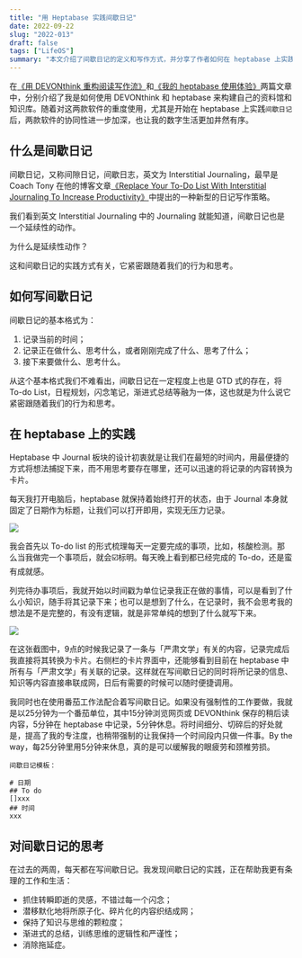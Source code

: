 ```yaml
---
title: "用 Heptabase 实践间歇日记"
date: 2022-09-22
slug: "2022-013"
draft: false
tags: ["LifeOS"]
summary: "本文介绍了间歇日记的定义和写作方式，并分享了作者如何在 heptabase 上实践间歇日记。作者使用 heptabase 的 Journal 板块记录每天的待办事项和正在做的事情，将记录的内容转换为卡片，方便日后调用。作者认为间歇日记的实践有助于抓住灵感、织结碎片化的内容、保持知识与思维的颗粒度、训练思维的逻辑性和严谨性，以及消除拖延症。"
---
```


在[《用 DEVONthink 重构阅读写作流》](https://www.justgoidea.com/posts/2022-011)和[《我的 heptabase 使用体验》](https://www.justgoidea.com/posts/2022-012)两篇文章中，分别介绍了我是如何使用 DEVONthink 和 heptabase 来构建自己的资料馆和知识库。随着对这两款软件的重度使用，尤其是开始在 heptabase 上实践`间歇日记`后，两款软件的协同性进一步加深，也让我的数字生活更加井然有序。

## 什么是间歇日记

间歇日记，又称间隙日记，间歇日志，英文为 Interstitial Journaling，最早是Coach Tony 在他的博客文章[《Replace Your To-Do List With Interstitial Journaling To Increase Productivity》](https://betterhumans.pub/replace-your-to-do-list-with-interstitial-journaling-to-increase-productivity-4e43109d15ef)中提出的一种新型的日记写作策略。

我们看到英文 Interstitial Journaling 中的 Journaling 就能知道，间歇日记也是一个延续性的动作。

为什么是延续性动作？

这和间歇日记的实践方式有关，它紧密跟随着我们的行为和思考。

## 如何写间歇日记

间歇日记的基本格式为：

1. 记录当前的时间；
2. 记录正在做什么、思考什么，或者刚刚完成了什么、思考了什么；
3. 接下来要做什么、思考什么。

从这个基本格式我们不难看出，间歇日记在一定程度上也是 GTD 式的存在，将 To-do List，日程规划，闪念笔记，渐进式总结等融为一体，这也就是为什么说它紧密跟随着我们的行为和思考。

## 在 heptabase 上的实践

Heptabase 中 Journal 板块的设计初衷就是让我们在最短的时间内，用最便捷的方式将想法捕捉下来，而不用思考要存在哪里，还可以迅速的将记录的内容转换为卡片。

每天我打开电脑后，heptabase 就保持着始终打开的状态，由于 Journal 本身就固定了日期作为标题，让我们可以打开即用，实现无压力记录。

![](https://cos.justgoidea.com/justgoidea/uPic/2022/09/22/632bbf40d304e.png)

我会首先以 To-do list 的形式梳理每天一定要完成的事项，比如，核酸检测。那么当我做完一个事项后，就会☑️标明。每天晚上看到都已经完成的 To-do，还是蛮有成就感。

列完待办事项后，我就开始以时间戳为单位记录我正在做的事情，可以是看到了什么小知识，随手将其记录下来；也可以是想到了什么，在记录时，我不会思考我的想法是不是完整的，有没有逻辑，就是非常单纯的想到了什么就写下来。

![](https://cos.justgoidea.com/justgoidea/uPic/2022/09/22/632bc15ec4962.png)

在这张截图中，9点的时候我记录了一条与「严肃文学」有关的内容，记录完成后我直接将其转换为卡片。右侧栏的卡片界面中，还能够看到目前在 heptabase 中所有与「严肃文学」有关联的记录。这样就在写间歇日记的同时将所记录的信息、知识等内容直接串联成网，日后有需要的时候可以随时便捷调用。

我同时也在使用番茄工作法配合着写间歇日记。如果没有强制性的工作要做，我就是以25分钟为一个番茄单位，其中15分钟浏览网页或 DEVONthink 保存的稍后读内容，5分钟在 heptabase 中记录，5分钟休息。将时间细分、切碎后的好处就是，提高了我的专注度，也稍带强制的让我保持一个时间段内只做一件事。By the way，每25分钟里用5分钟来休息，真的是可以缓解我的眼疲劳和颈椎劳损。

```
间歇日记模板：

# 日期
## To do
[]xxx
## 时间
xxx

```

## 对间歇日记的思考

在过去的两周，每天都在写间歇日记。我发现间歇日记的实践，正在帮助我更有条理的工作和生活：

- 抓住转瞬即逝的灵感，不错过每一个闪念；
- 潜移默化地将所原子化、碎片化的内容织结成网；
- 保持了知识与思维的颗粒度；
- 渐进式的总结，训练思维的逻辑性和严谨性；
- 消除拖延症。
